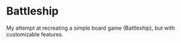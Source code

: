# Battleship
My attempt at recreating a simple board game (Battleship), but with customizable features.
